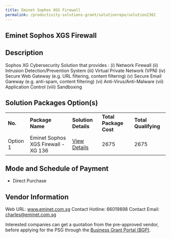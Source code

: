 ```yaml
---
title: Eminet Sophos XGS Firewall
permalink: /productivity-solutions-grant/solutionrepo/solution2382
---
```


## Eminet Sophos XGS Firewall

## Description

Sophos XG Cybersecurity Solution that provides :
(i) Network Firewall
(ii) Intrusion Detection/Prevention System
(iii) Virtual Private Network (VPN)
(iv) Secure Web Gateway (e.g. URL filtering, content filtering)
(v) Secure Email Gareway (e.g. anti-spam, content filtering)
(vi) Anti-Virus/Anti-Malware
(vii) Application Control
(viii) Sandboxing

## Solution Packages Option(s)

<table>
<tr>
<td><b>No.</b></td>
<td><b>Package Name</b></td>
<td><b>Solution Details</b></td>
<td><b>Total Package Cost</b></td>
<td><b>Total Qualifying</b></td>
</tr>
<tr>
<td>Option 1</td>
<td>Eminet Sophos XGS Firewall - XG 136</td>
<td><a href='https://www.gobusiness.gov.sg/images/psg/Desensitised_Eminet_Annex_3_CR_wef_6_Jan_2022_Part_2.pdf'>View Details</a></td>
<td>2675</td>
<td>2675</td>
</tr>
</table>

## Mode and Schedule of Payment

 - Direct Purchase

## Vendor Information

 Web URL: www.eminet.com.sg 
Contact Hotline: 66019898 
Contact Email: charles@eminet.com.sg 


Interested companies can get a quotation from the pre-approved vendor, before applying for the PSG through the <a href='https://www.businessgrants.gov.sg/'>Business Grant Portal (BGP)</a>.

<script src="/jquery/resize-tables.js"></script>
